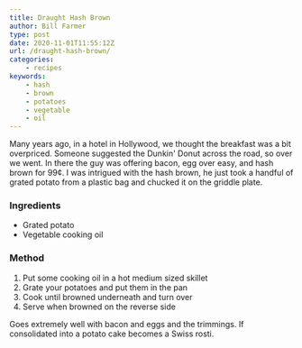 ```yaml
---
title: Draught Hash Brown
author: Bill Farmer
type: post
date: 2020-11-01T11:55:12Z
url: /draught-hash-brown/
categories:
    - recipes
keywords:
    - hash
    - brown
    - potatoes
    - vegetable
    - oil
---
```


Many years ago, in a hotel in Hollywood, we thought the breakfast was
a bit overpriced. Someone suggested the Dunkin' Donut across the road,
so over we went. In there the guy was offering bacon, egg over easy,
and hash brown for 99¢. I was intrigued with the hash brown, he just
took a handful of grated potato from a plastic bag and chucked it on
the griddle plate.

### Ingredients

 * Grated potato
 * Vegetable cooking oil

### Method

 1. Put some cooking oil in a hot medium sized skillet
 2. Grate your potatoes and put them in the pan
 3. Cook until browned underneath and turn over
 4. Serve when browned on the reverse side

Goes extremely well with bacon and eggs and the trimmings. If
consolidated into a potato cake becomes a Swiss rosti.
